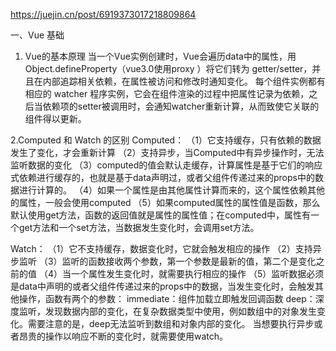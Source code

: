 https://juejin.cn/post/6919373017218809864

一、Vue 基础
1. Vue的基本原理
  当一个Vue实例创建时，Vue会遍历data中的属性，用 Object.defineProperty（vue3.0使用proxy ）将它们转为 getter/setter，并且在内部追踪相关依赖，在属性被访问和修改时通知变化。 每个组件实例都有相应的 watcher 程序实例，它会在组件渲染的过程中把属性记录为依赖，之后当依赖项的setter被调用时，会通知watcher重新计算，从而致使它关联的组件得以更新。

2.Computed 和 Watch 的区别
  Computed：
  （1）它支持缓存，只有依赖的数据发生了变化，才会重新计算
  （2）支持异步，当Computed中有异步操作时，无法监听数据的变化
  （3）computed的值会默认走缓存，计算属性是基于它们的响应式依赖进行缓存的，也就是基于data声明过，或者父组件传递过来的props中的数据进行计算的。
  （4）如果一个属性是由其他属性计算而来的，这个属性依赖其他的属性，一般会使用computed
  （5）如果computed属性的属性值是函数，那么默认使用get方法，函数的返回值就是属性的属性值；在computed中，属性有一个get方法和一个set方法，当数据发生变化时，会调用set方法。

  Watch：
  （1）它不支持缓存，数据变化时，它就会触发相应的操作
  （2）支持异步监听
  （3）监听的函数接收两个参数，第一个参数是最新的值，第二个是变化之前的值
  （4）当一个属性发生变化时，就需要执行相应的操作
  （5）监听数据必须是data中声明的或者父组件传递过来的props中的数据，当发生变化时，会触发其他操作，函数有两个的参数：
      immediate：组件加载立即触发回调函数
      deep：深度监听，发现数据内部的变化，在复杂数据类型中使用，例如数组中的对象发生变化。需要注意的是，deep无法监听到数组和对象内部的变化。
  当想要执行异步或者昂贵的操作以响应不断的变化时，就需要使用watch。
